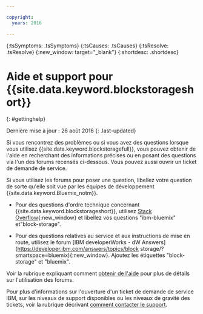 ```yaml
---

copyright:
  years: 2016

---
```


<!-- Common attributes used in the template are defined as follows: -->
{:tsSymptoms: .tsSymptoms} 
{:tsCauses: .tsCauses} 
{:tsResolve: .tsResolve} 
{:new_window: target="_blank"}
{:shortdesc: .shortdesc}

<!-- # {{site.data.keyword.blockstorageshort}} troubleshooting
{: #ts} -->
<!-- Provide an appropriate ID above -->

<!-- IN PROGRESS - AUDIENCE BLUE, STAGING ONLY -->


<!-- This is the template for troubleshooting topics.  -->

<!-- The short description section should include the service long name and "Bluemix" for search optimization. Example short description: -->

<!-- Add a heading and content for how to get help and support. Use this template for beta and GA services:  -->
# Aide et support pour {{site.data.keyword.blockstorageshort}} 
{: #gettinghelp}

Dernière mise à jour : 26 août 2016
{: .last-updated}

Si vous rencontrez des problèmes ou si vous avez des questions lorsque vous utilisez {{site.data.keyword.blockstoragefull}}, vous pouvez obtenir de l'aide en recherchant des informations précises ou en posant des questions via l'un des forums recensés ci-dessous. Vous pouvez aussi ouvrir un ticket de demande de service. 

Si vous utilisez les forums pour poser une question, libellez votre question de sorte qu'elle soit vue par les équipes de développement {{site.data.keyword.Bluemix_notm}}.
<!--Insert the appropriate Stack Overflow tag for your service for <block-storage> in URL and text below:  -->
* Pour des questions d'ordre technique concernant {{site.data.keyword.blockstorageshort}}, utilisez [Stack Overflow](http://stackoverflow.com/search?q=block-storage+ibm-bluemix){:new_window} et libellez vos questions "ibm-bluemix" et"block-storage".
<!--Insert the appropriate dW Answers tag for your service for <service_keyword> in URL below:  -->
* Pour des questions relatives au service et aux instructions de mise en route, utilisez le forum [IBM developerWorks - dW Answers](https://developer.ibm.com/answers/topics/block storage/?smartspace=bluemix){:new_window}. Ajoutez les étiquettes "block-storage" et "bluemix". 

Voir la rubrique expliquant comment [obtenir de l'aide](https://new-console.eu-gb.bluemix.net/docs/support/index.html#getting-help) pour plus de détails sur l'utilisation des forums.

Pour plus d'informations sur l'ouverture d'un ticket de demande de service IBM, sur les niveaux de support disponibles ou les niveaux de gravité des tickets, voir la rubrique décrivant [comment contacter le support](https://new-console.eu-gb.bluemix.net/docs/support/index.html#contacting-support).

